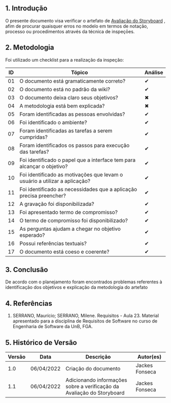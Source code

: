 ## 1. Introdução

O presente documento visa verificar o artefato de [Avaliação do Storyboard](../design_avaliacao_desenvolvimento/nivel_1/avaliacao_storyboard.md) , afim de procurar quaisquer erros no modelo em termos de notação, processo ou procedimentos através da técnica de inspeçōes.

## 2. Metodologia

Foi utilizado um checklist para a realização da inspeção:

| ID  | Tópico                                                                            | Análise  |
| --- | --------------------------------------------------------------------------------- |---|
| 01  | O documento está gramaticamente correto?                                          | ✔ |
| 02  | O documento está no padrão da wiki?                                               | ✔ |
| 03  | O documento deixa claro seus objetivos?                                           | ✖ |
| 04  | A metodologia está bem explicada?                                                 | ✖ |
| 05  | Foram identificadas as pessoas envolvidas?                                        | ✔ |
| 06 | Foi identificado o ambiente?                                                       | ✔ |
| 07 | Foram identificadas as tarefas a serem cumpridas?                                  | ✔ |
| 08 | Foram identificados os passos para execução das tarefas?                           | ✔ |
| 09 | Foi identificado o papel que  a interface tem para alcançar o objetivo?            | ✔ |
| 10 | Foi identificado as motivações que levam o usuário a utilizar a aplicação?         | ✔ |
| 11 | Foi identificado as necessidades que a aplicação precisa preencher?                | ✔ |
| 12 | A gravação foi disponibilizada?                                                   | ✔ |
| 13| Foi apresentado termo de compromisso?                                               | ✔ |
| 14 | O termo de compromisso foi disponibilizado?                                        | ✔ |
| 15 | As perguntas ajudam a chegar no objetivo esperado?                                  | ✔ |
| 16 | Possui referências textuais?                                                       | ✔ |
| 17 | O documento está coeso e coerente?                                                 | ✔ |

## 3. Conclusão

De acordo com o planejamento foram encontrados problemas referentes à identificação dos objetivos e explicação da metodologia do artefato


## 4. Referências

1. SERRANO, Maurício; SERRANO, Milene. Requisitos - Aula 23. Material apresentado para a disciplina de Requisitos de Software no curso de Engenharia de Software da UnB, FGA.

## 5. Histórico de Versão

| Versão | Data       | Descrição            | Autor(es) |
| ------ | ---------- | -------------------- | --------- |
| 1.0    | 06/04/2022 | Criação do documento | Jackes Fonseca          |
| 1.1    | 06/04/2022 | Adicionando informações sobre a verificação da Avaliação do Storyboard | Jackes Fonseca          |
